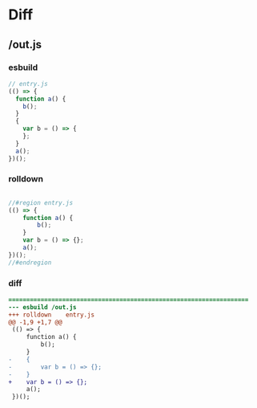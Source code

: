 # Diff
## /out.js
### esbuild
```js
// entry.js
(() => {
  function a() {
    b();
  }
  {
    var b = () => {
    };
  }
  a();
})();
```
### rolldown
```js

//#region entry.js
(() => {
	function a() {
		b();
	}
	var b = () => {};
	a();
})();
//#endregion

```
### diff
```diff
===================================================================
--- esbuild	/out.js
+++ rolldown	entry.js
@@ -1,9 +1,7 @@
 (() => {
     function a() {
         b();
     }
-    {
-        var b = () => {};
-    }
+    var b = () => {};
     a();
 })();

```
